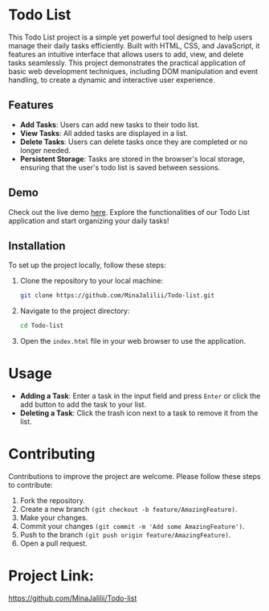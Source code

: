 # Todo List

This Todo List project is a simple yet powerful tool designed to help users manage their daily tasks efficiently. Built
with HTML, CSS, and JavaScript, it features an intuitive interface that allows users to add, view, and delete tasks
seamlessly. This project demonstrates the practical application of basic web development techniques, including DOM
manipulation and event handling, to create a dynamic and interactive user experience.

## Features

- **Add Tasks**: Users can add new tasks to their todo list.
- **View Tasks**: All added tasks are displayed in a list.
- **Delete Tasks**: Users can delete tasks once they are completed or no longer needed.
- **Persistent Storage**: Tasks are stored in the browser's local storage, ensuring that the user's todo list is saved
  between sessions.

## Demo

Check out the live demo [here](https://minajalilii.github.io/Todo-list/). Explore the functionalities of our Todo List
application and start organizing your daily tasks!

## Installation

To set up the project locally, follow these steps:

1. Clone the repository to your local machine:
    ```bash
    git clone https://github.com/MinaJalilii/Todo-list.git

2. Navigate to the project directory:
    ```bash
    cd Todo-list
3. Open the `index.html` file in your web browser to use the application.

# Usage

- **Adding a Task**: Enter a task in the input field and press `Enter` or click the add button to add the task to your
  list.
- **Deleting a Task**: Click the trash icon next to a task to remove it from the list.

# Contributing
Contributions to improve the project are welcome. Please follow these steps to contribute:

1. Fork the repository.
2. Create a new branch `(git checkout -b feature/AmazingFeature)`.
3. Make your changes.
4. Commit your changes `(git commit -m 'Add some AmazingFeature')`.
5. Push to the branch `(git push origin feature/AmazingFeature)`.
6. Open a pull request.


# Project Link: 
https://github.com/MinaJalilii/Todo-list
